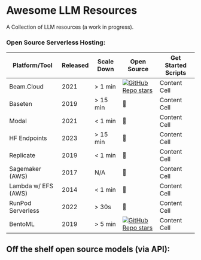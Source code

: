 # Awesome LLM Resources

A Collection of LLM resources (a work in progress). 

### Open Source Serverless Hosting:

| Platform/Tool  | Released | Scale Down | Open Source | Get Started Scripts |
| ------------- | ------------- | ------------- | ------------- | ------------- |
| Beam.Cloud  | 2021  | > 1 min | [![GitHub Repo stars](https://img.shields.io/github/stars/beam-cloud/beta9?style=social)]([https://beam.cloud](https://github.com/beam-cloud/beta9)) | Content Cell  |
| Baseten  | 2019  | > 15 min  | 🔴  | Content Cell  |
| Modal  | 2021 | < 1 min  | 🔴  | Content Cell  |
| HF Endpoints | 2023  | > 15 min  | 🔴  | Content Cell  |
| Replicate  | 2019  | < 1 min  | 🔴  | Content Cell  |
| Sagemaker (AWS)  | 2017  | N/A  | 🔴 | Content Cell  |
| Lambda w/ EFS (AWS)  | 2014 | < 1 min  | 🔴  | Content Cell  |
| RunPod Serverless  | 2022  | > 30s  | 🔴  | Content Cell  |
| BentoML  | 2019 | > 5 min  | [![GitHub Repo stars](https://img.shields.io/github/stars/bentoml/BentoML?style=social)]([https://github.com/beam-cloud/beta9](https://github.com/bentoml/BentoML))  | Content Cell  |


## Off the shelf open source models (via API):

